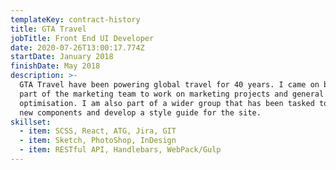 ```yaml
---
templateKey: contract-history
title: GTA Travel
jobTitle: Front End UI Developer
date: 2020-07-26T13:00:17.774Z
startDate: January 2018
finishDate: May 2018
description: >-
  GTA Travel have been powering global travel for 40 years. I came on board as
  part of the marketing team to work on marketing projects and general site
  optimisation. I am also part of a wider group that has been tasked to create
  new components and develop a style guide for the site.
skillset:
  - item: SCSS, React, ATG, Jira, GIT
  - item: Sketch, PhotoShop, InDesign
  - item: RESTful API, Handlebars, WebPack/Gulp
---
```

